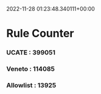 2022-11-28 01:23:48.340111+00:00
# Rule Counter 
 ### UCATE : 399051

 ### Veneto : 114085

 ### Allowlist : 13925